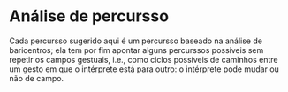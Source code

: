 # Análise de percursso

Cada percursso sugerido aqui é um percursso baseado na análise de baricentros; ela tem por fim apontar alguns percurssos possíveis sem repetir os campos gestuais, i.e., como ciclos possíveis de caminhos entre um gesto em que o intérprete está para outro: o intérprete pode mudar ou não de campo.